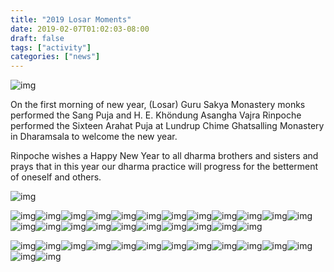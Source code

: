 ```yaml
---
title: "2019 Losar Moments"
date: 2019-02-07T01:02:03-08:00
draft: false
tags: ["activity"]
categories: ["news"]
---
```


![img](https://raw.githubusercontent.com/thogmedorje/up/master/uPic/640-20200510175129674.jpeg)

On the first morning of new year, (Losar) Guru Sakya Monastery monks performed the Sang Puja and H. E. Khöndung Asangha Vajra Rinpoche performed the Sixteen Arahat Puja at Lundrup Chime Ghatsalling Monastery in Dharamsala to welcome the new year. 

Rinpoche wishes a Happy New Year to all dharma brothers and sisters and prays that in this year our dharma practice will progress for the betterment of oneself and others.

![img](https://raw.githubusercontent.com/thogmedorje/up/master/uPic/640-20200510175142489.jpeg)

![img](https://raw.githubusercontent.com/thogmedorje/up/master/uPic/640-20200510175201313.jpeg)![img](https://raw.githubusercontent.com/thogmedorje/up/master/uPic/640-20200510175305662.jpeg)![img](https://raw.githubusercontent.com/thogmedorje/up/master/uPic/640-20200510175314286.jpeg)![img](https://raw.githubusercontent.com/thogmedorje/up/master/uPic/640-20200510175324357.jpeg)![img](https://raw.githubusercontent.com/thogmedorje/up/master/uPic/640-20200510175334908.jpeg)![img](https://raw.githubusercontent.com/thogmedorje/up/master/uPic/640-20200510175344190.jpeg)![img](https://raw.githubusercontent.com/thogmedorje/up/master/uPic/640-20200510175352850.jpeg)![img](https://raw.githubusercontent.com/thogmedorje/up/master/uPic/640-20200510175401854.jpeg)![img](https://raw.githubusercontent.com/thogmedorje/up/master/uPic/640-20200510175418555.jpeg)![img](https://raw.githubusercontent.com/thogmedorje/up/master/uPic/640-20200510175436498.jpeg)![img](https://raw.githubusercontent.com/thogmedorje/up/master/uPic/640-20200510175452780.jpeg)![img](https://raw.githubusercontent.com/thogmedorje/up/master/uPic/640-20200510175511252.jpeg)![img](https://raw.githubusercontent.com/thogmedorje/up/master/uPic/640-20200510175521151.jpeg)![img](https://raw.githubusercontent.com/thogmedorje/up/master/uPic/640-20200510175530688.jpeg)![img](https://raw.githubusercontent.com/thogmedorje/up/master/uPic/640-20200510175538866.jpeg)![img](https://raw.githubusercontent.com/thogmedorje/up/master/uPic/640-20200510175550879.jpeg)![img](https://raw.githubusercontent.com/thogmedorje/up/master/uPic/640-20200510175607505.jpeg)![img](https://raw.githubusercontent.com/thogmedorje/up/master/uPic/640-20200510175616252.jpeg)![img](https://raw.githubusercontent.com/thogmedorje/up/master/uPic/640-20200510175625634.jpeg)![img](https://raw.githubusercontent.com/thogmedorje/up/master/uPic/640-20200510175636153.jpeg)![img](https://raw.githubusercontent.com/thogmedorje/up/master/uPic/640-20200510175643813.jpeg)![img](https://raw.githubusercontent.com/thogmedorje/up/master/uPic/640-20200510175651188.jpeg)



![img](https://raw.githubusercontent.com/thogmedorje/up/master/uPic/640-20200510175703391.jpeg)![img](https://raw.githubusercontent.com/thogmedorje/up/master/uPic/640-20200510175713710.jpeg)![img](https://raw.githubusercontent.com/thogmedorje/up/master/uPic/640-20200510175723462.jpeg)![img](https://raw.githubusercontent.com/thogmedorje/up/master/uPic/640-20200510175731389.jpeg)![img](https://raw.githubusercontent.com/thogmedorje/up/master/uPic/640-20200510175742306.jpeg)![img](https://raw.githubusercontent.com/thogmedorje/up/master/uPic/640-20200510175753966.jpeg)![img](https://raw.githubusercontent.com/thogmedorje/up/master/uPic/640-20200510175805362.jpeg)![img](https://raw.githubusercontent.com/thogmedorje/up/master/uPic/640-20200510175821494.jpeg)![img](https://raw.githubusercontent.com/thogmedorje/up/master/uPic/640-20200510175830548.jpeg)![img](https://raw.githubusercontent.com/thogmedorje/up/master/uPic/640-20200510175841137.jpeg)![img](https://raw.githubusercontent.com/thogmedorje/up/master/uPic/640-20200510175850325.jpeg)![img](https://raw.githubusercontent.com/thogmedorje/up/master/uPic/640-20200510175858866.jpeg)![img](https://raw.githubusercontent.com/thogmedorje/up/master/uPic/640-20200510175907389.jpeg)![img](https://raw.githubusercontent.com/thogmedorje/up/master/uPic/640-20200510175915311.jpeg)





